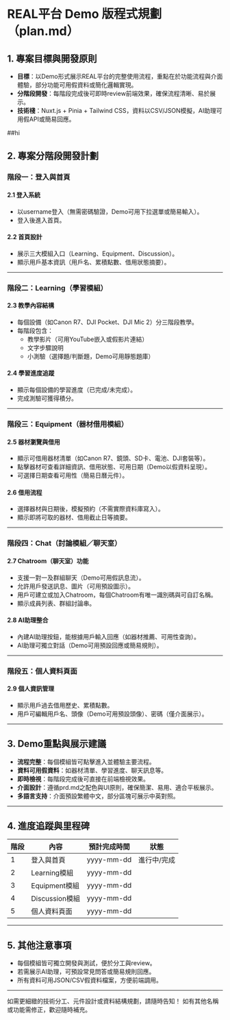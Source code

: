 # REAL平台 Demo 版程式規劃（plan.md）

## 1. 專案目標與開發原則

- **目標**：以Demo形式展示REAL平台的完整使用流程，重點在於功能流程與介面體驗，部分功能可用假資料或簡化邏輯實現。
- **分階段開發**：每階段完成後可即時review前端效果，確保流程清晰、易於展示。
- **技術棧**：Nuxt.js + Pinia + Tailwind CSS，資料以CSV/JSON模擬，AI助理可用假API或簡易回應。


##hi

## 2. 專案分階段開發計劃

### 階段一：登入與首頁

#### 2.1 登入系統
- 以username登入（無需密碼驗證，Demo可用下拉選單或簡易輸入）。
- 登入後進入首頁。

#### 2.2 首頁設計
- 展示三大模組入口（Learning、Equipment、Discussion）。
- 顯示用戶基本資訊（用戶名、累積點數、借用狀態摘要）。

---

### 階段二：Learning（學習模組）

#### 2.3 教學內容結構
- 每個設備（如Canon R7、DJI Pocket、DJI Mic 2）分三階段教學。
- 每階段包含：
  - 教學影片（可用YouTube嵌入或假影片連結）
  - 文字步驟說明
  - 小測驗（選擇題/判斷題，Demo可用靜態題庫）

#### 2.4 學習進度追蹤
- 顯示每個設備的學習進度（已完成/未完成）。
- 完成測驗可獲得積分。

---

### 階段三：Equipment（器材借用模組）

#### 2.5 器材瀏覽與借用
- 顯示可借用器材清單（如Canon R7、鏡頭、SD卡、電池、DJI套裝等）。
- 點擊器材可查看詳細資訊、借用狀態、可用日期（Demo以假資料呈現）。
- 可選擇日期查看可用性（簡易日曆元件）。

#### 2.6 借用流程
- 選擇器材與日期後，模擬預約（不需實際資料庫寫入）。
- 顯示即將可取的器材、借用截止日等摘要。

---

### 階段四：Chat（討論模組／聊天室）

#### 2.7 Chatroom（聊天室）功能
- 支援一對一及群組聊天（Demo可用假訊息流）。
- 允許用戶發送訊息、圖片（可用預設圖示）。
- 用戶可建立或加入Chatroom，每個Chatroom有唯一識別碼與可自訂名稱。
- 顯示成員列表、群組討論串。

#### 2.8 AI助理整合
- 內建AI助理按鈕，能根據用戶輸入回應（如器材推薦、可用性查詢）。
- AI助理可獨立對話（Demo可用預設回應或簡易規則）。

---

### 階段五：個人資料頁面

#### 2.9 個人資訊管理
- 顯示用戶過去借用歷史、累積點數。
- 用戶可編輯用戶名、頭像（Demo可用預設頭像）、密碼（僅介面展示）。

---

## 3. Demo重點與展示建議

- **流程完整**：每個模組皆可點擊進入並體驗主要流程。
- **資料可用假資料**：如器材清單、學習進度、聊天訊息等。
- **即時檢視**：每階段完成後可直接在前端檢視效果。
- **介面設計**：遵循prd.md之配色與UI原則，確保簡潔、易用、適合平板展示。
- **多語言支持**：介面預設繁體中文，部分區塊可展示中英對照。

---

## 4. 進度追蹤與里程碑

| 階段 | 內容 | 預計完成時間 | 狀態 |
|------|------|--------------|------|
| 1    | 登入與首頁 | yyyy-mm-dd | 進行中/完成 |
| 2    | Learning模組 | yyyy-mm-dd |  |
| 3    | Equipment模組 | yyyy-mm-dd |  |
| 4    | Discussion模組 | yyyy-mm-dd |  |
| 5    | 個人資料頁面 | yyyy-mm-dd |  |

---

## 5. 其他注意事項

- 每個模組皆可獨立開發與測試，便於分工與review。
- 若需展示AI助理，可預設常見問答或簡易規則回應。
- 所有資料可用JSON/CSV假資料檔案，方便前端調用。

---

如需更細緻的技術分工、元件設計或資料結構規劃，請隨時告知！
如有其他名稱或功能需修正，歡迎隨時補充。 